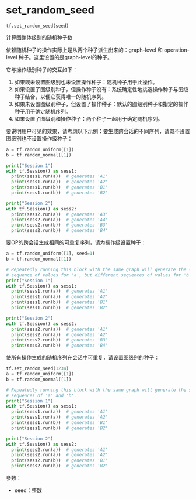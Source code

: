 # set_random_seed

```TensorFlow
tf.set_random_seed(seed)
```
计算图整体级别的随机种子数

依赖随机种子的操作实际上是从两个种子派生出来的：graph-level 和 operation-level 种子。这里设置的是graph-level的种子。

它与操作级别种子的交互如下：
1. 如果既未设置图级别也未设置操作种子：随机种子用于此操作。
2. 如果设置了图级别种子，但操作种子没有：系统确定性地挑选操作种子与图级种子结合，以便它获得唯一的随机序列。
3. 如果未设置图级别种子，但设置了操作种子：默认的图级别种子和指定的操作种子用于确定随机序列。
4. 如果设置了图级别和操作种子：两个种子一起用于确定随机序列。
   
要说明用户可见的效果，请考虑以下示例：要生成跨会话的不同序列，请既不设置图级别也不设置操作级种子：

```Python
a = tf.random_uniform([1])
b = tf.random_normal([1])

print("Session 1")
with tf.Session() as sess1:
  print(sess1.run(a))  # generates 'A1'
  print(sess1.run(a))  # generates 'A2'
  print(sess1.run(b))  # generates 'B1'
  print(sess1.run(b))  # generates 'B2'

print("Session 2")
with tf.Session() as sess2:
  print(sess2.run(a))  # generates 'A3'
  print(sess2.run(a))  # generates 'A4'
  print(sess2.run(b))  # generates 'B3'
  print(sess2.run(b))  # generates 'B4'
```

要OP的跨会话生成相同的可重复序列，请为操作级设置种子：

```Python
a = tf.random_uniform([1], seed=1)
b = tf.random_normal([1])

# Repeatedly running this block with the same graph will generate the same
# sequence of values for 'a', but different sequences of values for 'b'.
print("Session 1")
with tf.Session() as sess1:
  print(sess1.run(a))  # generates 'A1'
  print(sess1.run(a))  # generates 'A2'
  print(sess1.run(b))  # generates 'B1'
  print(sess1.run(b))  # generates 'B2'

print("Session 2")
with tf.Session() as sess2:
  print(sess2.run(a))  # generates 'A1'
  print(sess2.run(a))  # generates 'A2'
  print(sess2.run(b))  # generates 'B3'
  print(sess2.run(b))  # generates 'B4'
```

使所有操作生成的随机序列在会话中可重复，请设置图级别的种子：

```Python
tf.set_random_seed(1234)
a = tf.random_uniform([1])
b = tf.random_normal([1])

# Repeatedly running this block with the same graph will generate the same
# sequences of 'a' and 'b'.
print("Session 1")
with tf.Session() as sess1:
  print(sess1.run(a))  # generates 'A1'
  print(sess1.run(a))  # generates 'A2'
  print(sess1.run(b))  # generates 'B1'
  print(sess1.run(b))  # generates 'B2'

print("Session 2")
with tf.Session() as sess2:
  print(sess2.run(a))  # generates 'A1'
  print(sess2.run(a))  # generates 'A2'
  print(sess2.run(b))  # generates 'B1'
  print(sess2.run(b))  # generates 'B2'

```

参数：
- seed：整数

